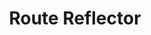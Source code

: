 ---
title: Route Reflector
show_read_time: false
show_toc: false
canonical_url: 'https://docs.projectcalico.org/v3.5/usage/routereflector/index'
---